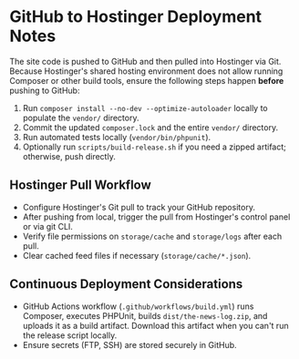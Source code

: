 # GitHub to Hostinger Deployment Notes

The site code is pushed to GitHub and then pulled into Hostinger via Git. Because Hostinger's shared hosting environment does not allow running Composer or other build tools, ensure the following steps happen **before** pushing to GitHub:

1. Run `composer install --no-dev --optimize-autoloader` locally to populate the `vendor/` directory.
2. Commit the updated `composer.lock` and the entire `vendor/` directory.
3. Run automated tests locally (`vendor/bin/phpunit`).
4. Optionally run `scripts/build-release.sh` if you need a zipped artifact; otherwise, push directly.

## Hostinger Pull Workflow
- Configure Hostinger's Git pull to track your GitHub repository.
- After pushing from local, trigger the pull from Hostinger's control panel or via git CLI.
- Verify file permissions on `storage/cache` and `storage/logs` after each pull.
- Clear cached feed files if necessary (`storage/cache/*.json`).

## Continuous Deployment Considerations
- GitHub Actions workflow (`.github/workflows/build.yml`) runs Composer, executes PHPUnit, builds `dist/the-news-log.zip`, and uploads it as a build artifact. Download this artifact when you can't run the release script locally.
- Ensure secrets (FTP, SSH) are stored securely in GitHub.
